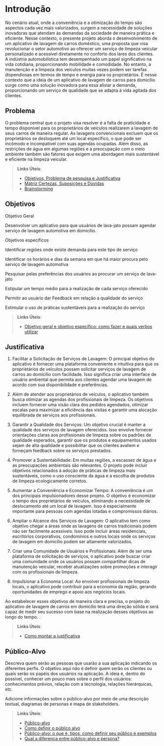 # Introdução

No cenário atual, onde a conveniência e a otimização do tempo são aspectos cada vez mais valorizados, surgem a necessidade de soluções inovadoras que atendam às demandas da sociedade de maneira prática e eficiente. Nesse contexto, o presente projeto aborda o desenvolvimento de um aplicativo de lavagem de carros doméstico, uma proposta que visa revolucionar o setor automotivo ao oferecer um serviço de limpeza veicular personalizado e acessível diretamente no conforto dos lares dos clientes.  
A indústria automobilística tem desempenhado um papel significativo na vida cotidiana, proporcionando mobilidade e comodidade. No entanto, a manutenção e a limpeza dos veículos muitas vezes podem ser tarefas dispendiosas em termos de tempo e energia para os proprietários. É nesse contexto que a ideia de um aplicativo de lavagem de carros para domicílio surge como uma solução inovadora para essa aliviar a demanda, proporcionando um serviço de qualidade que se adapta à vida agitada dos clientes.

## Problema
O problema central que o projeto visa resolver é a falta de praticidade e tempo disponível para os proprietários de veículos realizarem a lavagem de seus carros de maneira regular. As lavagens convencionais excluem que os proprietários se desloquem até um local específico, o que pode ser incômodo e incompatível com suas agendas ocupadas. Além disso, as restrições de água em algumas regiões e a preocupação com o meio ambiente também são fatores que exigem uma abordagem mais sustentável e eficiente na limpeza veicular.

> **Links Úteis**:
> - [Objetivos, Problema de pesquisa e Justificativa](https://medium.com/@versioparole/objetivos-problema-de-pesquisa-e-justificativa-c98c8233b9c3)
> - [Matriz Certezas, Suposições e Dúvidas](https://medium.com/educa%C3%A7%C3%A3o-fora-da-caixa/matriz-certezas-suposi%C3%A7%C3%B5es-e-d%C3%BAvidas-fa2263633655)
> - [Brainstorming](https://www.euax.com.br/2018/09/brainstorming/)

## Objetivos

Objetivo Geral

  Desenvolver um aplicativo para que usuários de lava-jato possam agendar serviço de lavagem automotiva em domicílio.

Objetivos específicos

  Identificar regiões onde existe demanda para este tipo de serviço
  
  Identificar os horários e dias da semana em que há maior procura pelo serviço de lavagem automotiva

  Pesquisar pelas preferências dos usuários ao procurar um serviço de lava-jato

  Estipular um tempo médio para a realização de cada serviço oferecido

  Permitir ao usuário dar Feedback em relação a qualidade do serviço

  Estimular o uso de práticas sustentáveis para a realização do serviço
  
> **Links Úteis**:
> - [Objetivo geral e objetivo específico: como fazer e quais verbos utilizar](https://blog.mettzer.com/diferenca-entre-objetivo-geral-e-objetivo-especifico/)

## Justificativa

1. Facilitar a Solicitação de Serviços de Lavagem: O principal objetivo do aplicativo é fornecer uma plataforma conveniente e intuitiva para que os proprietários de veículos possam solicitar serviços de lavagem de carros ao domicílio com facilidade. Isso significa criar uma interface de usuário ambiental que permita aos clientes agendar uma lavagem de acordo com sua disponibilidade e preferências. 

2. Além de atender aos proprietários de veículos, o aplicativo também busca otimizar as agendas dos profissionais de limpeza. Os objetivos incluem fornecer uma visão clara dos pedidos agendados, otimizar escalas para maximizar a eficiência das visitas e garantir uma alocação equilibrada de serviços aos profissionais. 

3. Garantir a Qualidade dos Serviços: Um objetivo crucial é manter a qualidade dos serviços de lavagem oferecidos. Isso envolve fornecer orientações claras aos profissionais de limpeza sobre os padrões de qualidade esperados, garantir que os produtos e equipamentos usados sejam de alta qualidade e possibilitar que os clientes avaliem e forneçam feedback sobre os serviços prestados. 

4. Promover a Sustentabilidade: Em muitas regiões, a escassez de água e as preocupações ambientais são relevantes. O projeto pode incluir objetivos relacionados à adoção de práticas de limpeza mais sustentáveis, como o uso consciente da água e a escolha de produtos de limpeza ecologicamente corretos. 

5. Aumentar a Conveniência e Economizar Tempo: A conveniência é um dos principais impulsionadores desse projeto. O objetivo é economizar o tempo dos proprietários de veículos, eliminando a necessidade de deslocamento até um local de lavagem. Isso é especialmente importante para pessoas com agendas lotadas e compromissos diários. 

6. Ampliar o Alcance dos Serviços de Lavagem: O aplicativo tem como objetivo chegar a áreas onde as lavagens de carros tradicionais podem não ser facilmente acessíveis. Isso pode incluir áreas residenciais, escritórios corporativos, condomínios e outros locais onde os serviços de lavagem em domicílio podem ser altamente valorizados. 

7. Criar uma Comunidade de Usuários e Profissionais: Além de ser uma plataforma de solicitação de serviços, o aplicativo pode buscar criar uma comunidade onde os usuários possam compartilhar dicas de manutenção veicular, receber atualizações sobre promoções e interagir com os profissionais de limpeza. 

8. Impulsionar a Economia Local: Ao envolver profissionais de limpeza locais, o aplicativo pode contribuir para a economia da região, gerando oportunidades de emprego e apoio aos negócios locais. 

Ao estabelecer esses objetivos de maneira clara e precisa, o projeto do aplicativo de lavagem de carros em domicílio terá uma direção sólida e será capaz de medir seu sucesso com base na realização desses objetivos ao longo do tempo. .

> **Links Úteis**:
> - [Como montar a justificativa](https://guiadamonografia.com.br/como-montar-justificativa-do-tcc/)

## Público-Alvo

Descreva quem serão as pessoas que usarão a sua aplicação indicando os diferentes perfis. O objetivo aqui não é definir quem serão os clientes ou quais serão os papéis dos usuários na aplicação. A ideia é, dentro do possível, conhecer um pouco mais sobre o perfil dos usuários: conhecimentos prévios, relação com a tecnologia, relações
hierárquicas, etc.

Adicione informações sobre o público-alvo por meio de uma descrição textual, diagramas de personas e mapa de stakeholders.

> **Links Úteis**:
> - [Público-alvo](https://blog.hotmart.com/pt-br/publico-alvo/)
> - [Como definir o público alvo](https://exame.com/pme/5-dicas-essenciais-para-definir-o-publico-alvo-do-seu-negocio/)
> - [Público-alvo: o que é, tipos, como definir seu público e exemplos](https://klickpages.com.br/blog/publico-alvo-o-que-e/)
> - [Qual a diferença entre público-alvo e persona?](https://rockcontent.com/blog/diferenca-publico-alvo-e-persona/)
